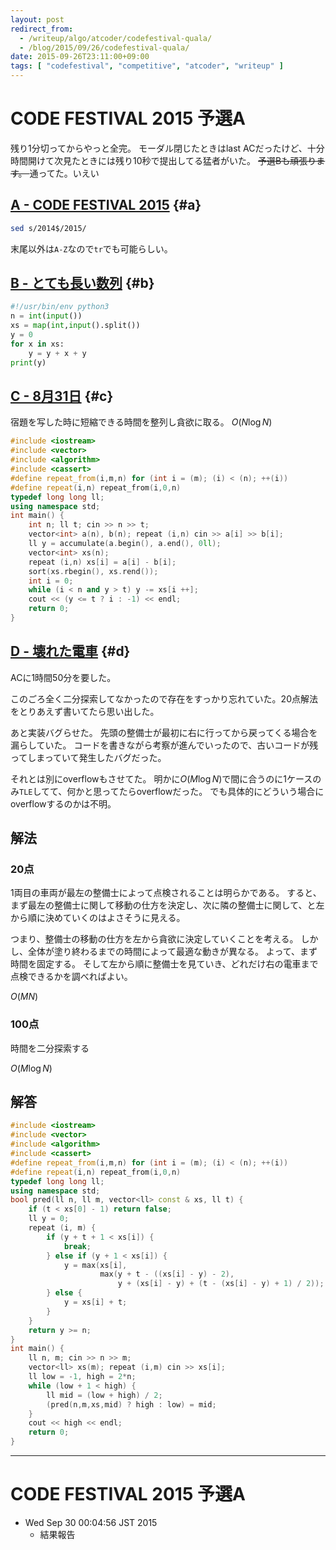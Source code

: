 ```yaml
---
layout: post
redirect_from:
  - /writeup/algo/atcoder/codefestival-quala/
  - /blog/2015/09/26/codefestival-quala/
date: 2015-09-26T23:11:00+09:00
tags: [ "codefestival", "competitive", "atcoder", "writeup" ]
---
```


# CODE FESTIVAL 2015 予選A

残り1分切ってからやっと全完。
モーダル閉じたときはlast ACだったけど、十分時間開けて次見たときには残り10秒で提出してる猛者がいた。
<del> 予選Bも頑張ります。 </del> 通ってた。いえい

<!-- more -->

## [A - CODE FESTIVAL 2015](https://beta.atcoder.jp/contests/code-festival-2015-quala/tasks/codefestival_2015_qualA_a) {#a}

``` sh
sed s/2014$/2015/
```

末尾以外は`A-Z`なので`tr`でも可能らしい。

## [B - とても長い数列](https://beta.atcoder.jp/contests/code-festival-2015-quala/tasks/codefestival_2015_qualA_b) {#b}

``` python
#!/usr/bin/env python3
n = int(input())
xs = map(int,input().split())
y = 0
for x in xs:
    y = y + x + y
print(y)
```

## [C - 8月31日](https://beta.atcoder.jp/contests/code-festival-2015-quala/tasks/codefestival_2015_qualA_c) {#c}

宿題を写した時に短縮できる時間を整列し貪欲に取る。 $O(N \log N)$

``` c++
#include <iostream>
#include <vector>
#include <algorithm>
#include <cassert>
#define repeat_from(i,m,n) for (int i = (m); (i) < (n); ++(i))
#define repeat(i,n) repeat_from(i,0,n)
typedef long long ll;
using namespace std;
int main() {
    int n; ll t; cin >> n >> t;
    vector<int> a(n), b(n); repeat (i,n) cin >> a[i] >> b[i];
    ll y = accumulate(a.begin(), a.end(), 0ll);
    vector<int> xs(n);
    repeat (i,n) xs[i] = a[i] - b[i];
    sort(xs.rbegin(), xs.rend());
    int i = 0;
    while (i < n and y > t) y -= xs[i ++];
    cout << (y <= t ? i : -1) << endl;
    return 0;
}
```

## [D - 壊れた電車](https://beta.atcoder.jp/contests/code-festival-2015-quala/tasks/codefestival_2015_qualA_d) {#d}

ACに1時間50分を要した。

このごろ全く二分探索してなかったので存在をすっかり忘れていた。20点解法をとりあえず書いてたら思い出した。

あと実装バグらせた。
先頭の整備士が最初に右に行ってから戻ってくる場合を漏らしていた。
コードを書きながら考察が進んでいったので、古いコードが残ってしまっていて発生したバグだった。

それとは別にoverflowもさせてた。
明かに$O(M \log N)$で間に合うのに1ケースのみ`TLE`してて、何かと思ってたらoverflowだった。
でも具体的にどういう場合にoverflowするのかは不明。

## 解法

### 20点

1両目の車両が最左の整備士によって点検されることは明らかである。
すると、まず最左の整備士に関して移動の仕方を決定し、次に隣の整備士に関して、と左から順に決めていくのはよさそうに見える。

つまり、整備士の移動の仕方を左から貪欲に決定していくことを考える。
しかし、全体が塗り終わるまでの時間によって最適な動きが異なる。
よって、まず時間を固定する。
そして左から順に整備士を見ていき、どれだけ右の電車まで点検できるかを調べればよい。

$O(M N)$

### 100点

時間を二分探索する

$O(M \log N)$

## 解答

``` c++
#include <iostream>
#include <vector>
#include <algorithm>
#include <cassert>
#define repeat_from(i,m,n) for (int i = (m); (i) < (n); ++(i))
#define repeat(i,n) repeat_from(i,0,n)
typedef long long ll;
using namespace std;
bool pred(ll n, ll m, vector<ll> const & xs, ll t) {
    if (t < xs[0] - 1) return false;
    ll y = 0;
    repeat (i, m) {
        if (y + t + 1 < xs[i]) {
            break;
        } else if (y + 1 < xs[i]) {
            y = max(xs[i],
                    max(y + t - ((xs[i] - y) - 2),
                        y + (xs[i] - y) + (t - (xs[i] - y) + 1) / 2));
        } else {
            y = xs[i] + t;
        }
    }
    return y >= n;
}
int main() {
    ll n, m; cin >> n >> m;
    vector<ll> xs(m); repeat (i,m) cin >> xs[i];
    ll low = -1, high = 2*n;
    while (low + 1 < high) {
        ll mid = (low + high) / 2;
        (pred(n,m,xs,mid) ? high : low) = mid;
    }
    cout << high << endl;
    return 0;
}
```

---

# CODE FESTIVAL 2015 予選A

-   Wed Sep 30 00:04:56 JST 2015
    -   結果報告
